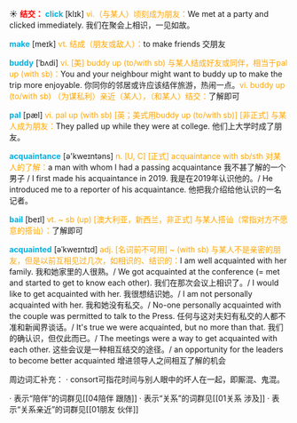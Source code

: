 ☀ <font color="red">**结交：**</font>
<font color="sky blue">**click**</font> [klɪk] 
<font color="orange">vi.（与某人）顷刻成为朋友：</font>We met at a party and clicked immediately. 我们在聚会上相识，一见如故。

<font color="sky blue">**make**</font> [meɪk] 
<font color="orange">vt. 结成（朋友或敌人）：</font>to make friends 交朋友
       
<font color="sky blue">**buddy**</font> [ˈbʌdi]
<font color="orange">vi. [美] buddy up (to/with sb) 与某人结成好友或同伴，相当于pal up (with sb)：</font>You and your neighbour might want to buddy up to make the trip more enjoyable. 你同你的邻居或许应该结伴旅游，热闹一点。<font color="orange">vi. buddy up (to/with sb) （为谋私利）亲近（某人），（和某人）结交：</font>了解即可
           
<font color="sky blue">**pal**</font> [pæl]
<font color="orange">vi. pal up (with sb) [英；美式用buddy up (to/with sb)] [非正式] 与某人成为朋友：</font>They palled up while they were at college. 他们上大学时成了朋友。

<font color="sky blue">**acquaintance**</font> [ə'kweɪntəns] 
<font color="orange">n. [U, C] [正式] acquaintance with sb/sth 对某人的了解：</font>a man with whom I had a passing acquaintance 我不甚了解的一个男子 / I first made his acquaintance in 2019. 我是在2019年认识他的。/ He introduced me to a reporter of his acquaintance. 他把我介绍给他认识的一名记者。

<font color="sky blue">**bail**</font> [beɪl]
<font color="orange">vt. ~ sb (up) [澳大利亚，新西兰，非正式] 与某人搭讪（常指对方不愿意的搭讪）：</font>了解即可
           
<font color="sky blue">**acquainted**</font> [əˈkweɪntɪd]
<font color="orange">adj. [名词前不可用] ~ (with sb) 与某人不是亲密的朋友，但是以前互相见过几次，如相识的、结识的：</font>I am well acquainted with her family. 我和她家里的人很熟。/ We got acquainted at the conference (= met and started to get to know each other). 我们在那次会议上相识了。/ I would like to get acquainted with her. 我很想结识她。/ I am not personally acquainted with her. 我和她没有私交。/ No-one personally acquainted with the couple was permitted to talk to the Press. 任何与这对夫妇有私交的人都不准和新闻界谈话。/ It's true we were acquainted, but no more than that. 我们的确认识，但仅此而已。/ The meetings were a way to get acquainted with each other. 这些会议是一种相互结交的途径。/ an opportunity for the leaders to become better acquainted 增进领导人之间相互了解的机会

周边词汇补充：
· consort可指花时间与别人眼中的坏人在一起，即厮混、鬼混。

· 表示“陪伴”的词群见[[04陪伴 跟随]]
· 表示“关系”的词群见[[01关系 涉及]]
· 表示“关系亲近”的词群见[[01朋友 伙伴]]